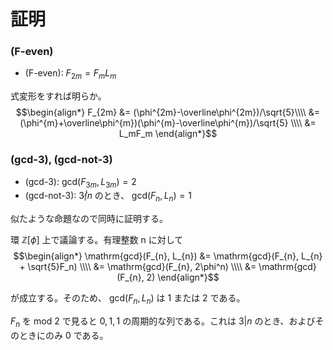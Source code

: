 # 証明
### (F-even)
- (F-even): $F_{2m} = F_mL_m$

式変形をすれば明らか。
$$\begin{align*}
F_{2m} &= (\phi^{2m}-\overline\phi^{2m})/\sqrt{5}\\\\
&= (\phi^{m}+\overline\phi^{m})(\phi^{m}-\overline\phi^{m})/\sqrt{5} \\\\
&= L_mF_m
\end{align*}$$

### (gcd-3), (gcd-not-3)
- (gcd-3): $\mathrm{gcd}(F_{3m}, L_{3m}) = 2$
- (gcd-not-3): $3 \not| n$ のとき、 $\mathrm{gcd}(F_{n}, L_{n}) = 1$

似たような命題なので同時に証明する。

環 $\mathbb{Z}[\phi]$ 上で議論する。有理整数 n に対して
$$\begin{align*}
\mathrm{gcd}(F_{n}, L_{n}) &= \mathrm{gcd}(F_{n}, L_{n} + \sqrt{5}F_n) \\\\
&= \mathrm{gcd}(F_{n}, 2\phi^n) \\\\
&= \mathrm{gcd}(F_{n}, 2)
\end{align*}$$

が成立する。そのため、 $\mathrm{gcd}(F_{n}, L_{n})$ は 1 または 2 である。

$F_{n}$ を mod 2 で見ると $0, 1, 1$ の周期的な列である。これは $3|n$ のとき、およびそのときにのみ 0 である。
